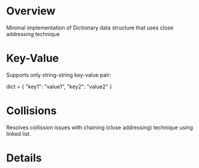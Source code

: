 Overview
========
  Minimal implementation of Dictionary data structure that uses close addressing technique

Key-Value
=========
  Supports only string-string key-value pair:

  dict = {
    "key1": "value1",
    "key2": "value2"
  }

Collisions
==========
  Resolves collission issues with chaining (close addressing) technique using linked list.

Details
=======
  

